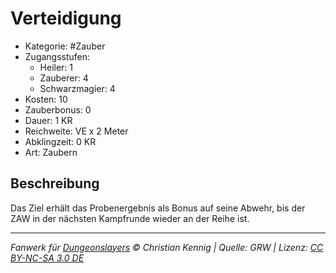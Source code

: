 # Verteidigung

- Kategorie: #Zauber
- Zugangsstufen:
  - Heiler: 1
  - Zauberer: 4
  - Schwarzmagier: 4
- Kosten: 10
- Zauberbonus: 0
- Dauer: 1 KR
- Reichweite: VE x 2 Meter
- Abklingzeit: 0 KR
- Art: Zaubern

## Beschreibung

Das Ziel erhält das Probenergebnis als Bonus auf seine Abwehr, bis der ZAW in der nächsten Kampfrunde wieder an der Reihe ist.

---

_Fanwerk für [Dungeonslayers](https://www.dungeonslayers.net/) © Christian Kennig | Quelle: GRW | Lizenz: [CC BY-NC-SA 3.0 DE](https://creativecommons.org/licenses/by-nc-sa/3.0/de/)_

